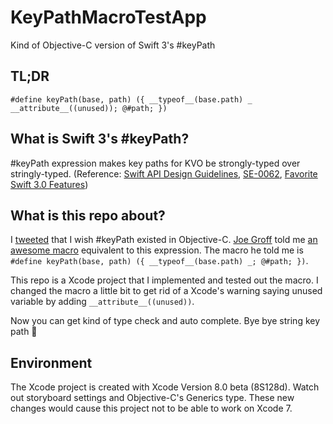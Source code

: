 # KeyPathMacroTestApp
Kind of Objective-C version of Swift 3's #keyPath

## TL;DR
````
#define keyPath(base, path) ({ __typeof__(base.path) _ __attribute__((unused)); @#path; })
````
## What is Swift 3's #keyPath?
\#keyPath expression makes key paths for KVO be strongly-typed over stringly-typed.
(Reference: [Swift API Design Guidelines](https://developer.apple.com/videos/play/wwdc2016/403/), [SE-0062](https://github.com/apple/swift-evolution/blob/master/proposals/0062-objc-keypaths.md), [Favorite Swift 3.0 Features](http://swift.ayaka.me/posts/2016/6/18/favorite-swift-30-features))

## What is this repo about?
I [tweeted](https://twitter.com/keitaitok/status/744401634734678016) that I wish #keyPath existed in Objective-C. [Joe Groff](https://twitter.com/jckarter) told me [an awesome macro](https://twitter.com/jckarter/status/744405112756416512) equivalent to this expression.
The macro he told me is `#define keyPath(base, path) ({ __typeof__(base.path) _; @#path; })`.

This repo is a Xcode project that I implemented and tested out the macro. 
I changed the macro a little bit to get rid of a Xcode's warning saying unused variable by adding `__attribute__((unused))`. 

Now you can get kind of type check and auto complete. Bye bye string key path 👋

## Environment
The Xcode project is created with Xcode Version 8.0 beta (8S128d). Watch out storyboard settings and Objective-C's Generics type. These new changes would cause this project not to be able to work on Xcode 7.

